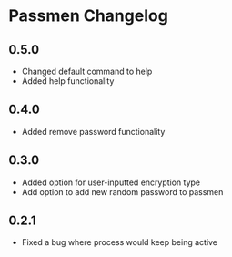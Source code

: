 # Passmen Changelog

## 0.5.0
* Changed default command to help
* Added help functionality

## 0.4.0
* Added remove password functionality

## 0.3.0
* Added option for user-inputted encryption type
* Add option to add new random password to passmen

## 0.2.1
* Fixed a bug where process would keep being active